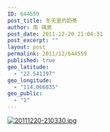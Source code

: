 ```yaml
---
ID: 644559
post_title: 冬天里的奶茶
author: 南 靖男
post_date: 2011-12-20 21:04:31
post_excerpt: ""
layout: post
permalink: 2011/12/644559
published: true
geo_latitude:
  - "22.541197"
geo_longitude:
  - "114.066035"
geo_public:
  - "1"
---
```

<a href="https://larryli.cn/wp-content/uploads/2011/12/20111220-210330.jpg"><img src="https://larryli.cn/wp-content/uploads/2011/12/20111220-210330.jpg" alt="20111220-210330.jpg" class="alignnone size-full" /></a>